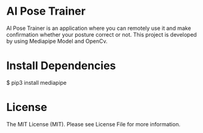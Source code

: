 # AI Pose Trainer
AI Pose Trainer is an application where you can remotely use it and make confirmation whether your posture correct or not. This project is developed by using Mediapipe Model and OpenCv.

# Install Dependencies
$ pip3 install mediapipe

# License
The MIT License (MIT). Please see License File for more information.
